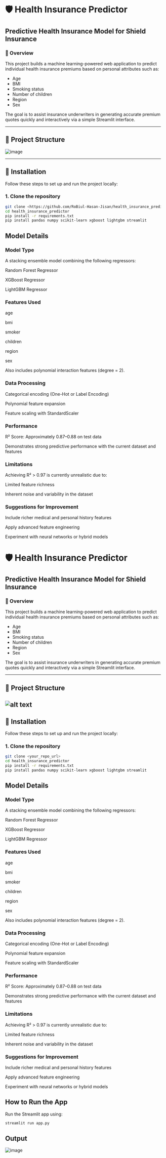 # 🛡️ Health Insurance Predictor

## Predictive Health Insurance Model for Shield Insurance

### 📖 Overview  
This project builds a machine learning-powered web application to predict individual health insurance premiums based on personal attributes such as:

- Age  
- BMI  
- Smoking status  
- Number of children  
- Region  
- Sex  

The goal is to assist insurance underwriters in generating accurate premium quotes quickly and interactively via a simple Streamlit interface.

---

## 📁 Project Structure
![image](https://github.com/user-attachments/assets/99c76f45-cef1-493d-aac1-5a5b46a35435)


---

## 💾 Installation

Follow these steps to set up and run the project locally:

### 1. Clone the repository

```bash
git clone <https://github.com/RoBiul-Hasan-Jisan/health_insurance_predictor>
cd health_insurance_predictor
pip install -r requirements.txt
pip install pandas numpy scikit-learn xgboost lightgbm streamlit
```
## Model Details

### Model Type
A stacking ensemble model combining the following regressors:

Random Forest Regressor

XGBoost Regressor

LightGBM Regressor

### Features Used
age

bmi

smoker

children

region

sex

Also includes polynomial interaction features (degree = 2).

### Data Processing
Categorical encoding (One-Hot or Label Encoding)

Polynomial feature expansion

Feature scaling with StandardScaler

### Performance
R² Score: Approximately 0.87–0.88 on test data

Demonstrates strong predictive performance with the current dataset and features

### Limitations
Achieving R² > 0.97 is currently unrealistic due to:

Limited feature richness

Inherent noise and variability in the dataset

### Suggestions for Improvement
Include richer medical and personal history features

Apply advanced feature engineering

Experiment with neural networks or hybrid models

# 🛡️ Health Insurance Predictor

## Predictive Health Insurance Model for Shield Insurance

### 📖 Overview  
This project builds a machine learning-powered web application to predict individual health insurance premiums based on personal attributes such as:

- Age  
- BMI  
- Smoking status  
- Number of children  
- Region  
- Sex  

The goal is to assist insurance underwriters in generating accurate premium quotes quickly and interactively via a simple Streamlit interface.

---

## 📁 Project Structure

![alt text](image.png)
---

## 💾 Installation

Follow these steps to set up and run the project locally:

### 1. Clone the repository

```bash
git clone <your_repo_url>
cd health_insurance_predictor
pip install -r requirements.txt
pip install pandas numpy scikit-learn xgboost lightgbm streamlit
```
## Model Details

### Model Type
A stacking ensemble model combining the following regressors:

Random Forest Regressor

XGBoost Regressor

LightGBM Regressor

### Features Used
age

bmi

smoker

children

region

sex

Also includes polynomial interaction features (degree = 2).

### Data Processing
Categorical encoding (One-Hot or Label Encoding)

Polynomial feature expansion

Feature scaling with StandardScaler

### Performance
R² Score: Approximately 0.87–0.88 on test data

Demonstrates strong predictive performance with the current dataset and features

### Limitations
Achieving R² > 0.97 is currently unrealistic due to:

Limited feature richness

Inherent noise and variability in the dataset

### Suggestions for Improvement
Include richer medical and personal history features

Apply advanced feature engineering

Experiment with neural networks or hybrid models


##  How to Run the App
Run the Streamlit app using:

```bash
streamlit run app.py
```
## Output 
![image](https://github.com/user-attachments/assets/55ff4fa8-ba01-46ea-8a5e-9fdab80fb0ea)

